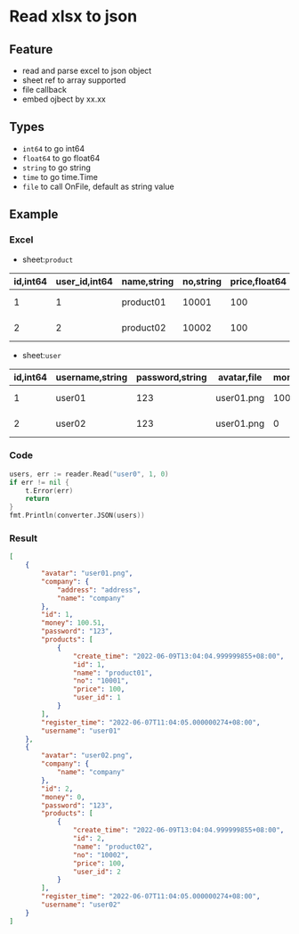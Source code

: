 Read xlsx to json
===

## Feature
* read and parse excel to json object
* sheet ref to array supported
* file callback
* embed ojbect by xx.xx

## Types
* `int64` to go int64
* `float64` to go float64
* `string` to go string
* `time` to go time.Time
* `file` to call OnFile, default as string value

## Example
### Excel
* sheet:`product`

| id,int64    | user_id,int64 | name,string | no,string | price,float64 |  create_time,time  |
| ----------- | ------------- | ----------- | --------- | ------------- | ------------------ |
| 1           | 1             | product01   | 10001     | 100           | 2022/6/9  13:04:05 |
| 2           | 2             | product02   | 10002     | 100           | 2022/6/9  13:04:05 |

* sheet:`user`

| id,int64    | username,string | password,string | avatar,file | money,float64 | register_time,time | company.name,string | company.address:o,string | products,ref,product,user_id=id |
| ----------- | --------------- | --------------- | ----------- | ------------- | ------------------ | ------------------- | ------------------------ | ------------------------------- |
| 1           | user01          | 123             | user01.png  | 100.51        | 2022/6/9  13:04:05 | company             | address                  |                                 |
| 2           | user02          | 123             | user01.png  | 0             | 2022/6/9  13:04:05 | company             |                          |                                 |

### Code
```.go
users, err := reader.Read("user0", 1, 0)
if err != nil {
    t.Error(err)
    return
}
fmt.Println(converter.JSON(users))
```

### Result
```.json
[
    {
        "avatar": "user01.png",
        "company": {
            "address": "address",
            "name": "company"
        },
        "id": 1,
        "money": 100.51,
        "password": "123",
        "products": [
            {
                "create_time": "2022-06-09T13:04:04.999999855+08:00",
                "id": 1,
                "name": "product01",
                "no": "10001",
                "price": 100,
                "user_id": 1
            }
        ],
        "register_time": "2022-06-07T11:04:05.000000274+08:00",
        "username": "user01"
    },
    {
        "avatar": "user02.png",
        "company": {
            "name": "company"
        },
        "id": 2,
        "money": 0,
        "password": "123",
        "products": [
            {
                "create_time": "2022-06-09T13:04:04.999999855+08:00",
                "id": 2,
                "name": "product02",
                "no": "10002",
                "price": 100,
                "user_id": 2
            }
        ],
        "register_time": "2022-06-07T11:04:05.000000274+08:00",
        "username": "user02"
    }
]
```